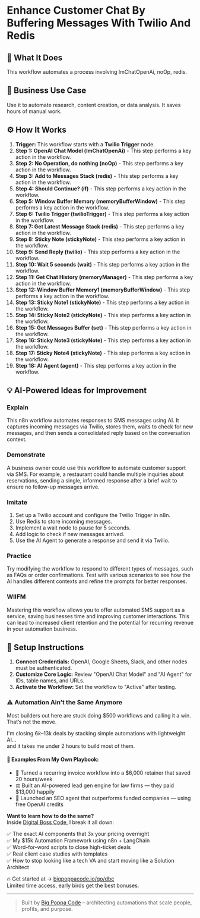 # Enhance Customer Chat By Buffering Messages With Twilio And Redis

## 🚀 What It Does
This workflow automates a process involving lmChatOpenAi, noOp, redis.

## 💼 Business Use Case
Use it to automate research, content creation, or data analysis. It saves hours of manual work.

## ⚙️ How It Works
1.  **Trigger:** This workflow starts with a **Twilio Trigger** node.
2. **Step 1: OpenAI Chat Model (lmChatOpenAi)** - This step performs a key action in the workflow.
3. **Step 2: No Operation, do nothing (noOp)** - This step performs a key action in the workflow.
4. **Step 3: Add to Messages Stack (redis)** - This step performs a key action in the workflow.
5. **Step 4: Should Continue? (if)** - This step performs a key action in the workflow.
6. **Step 5: Window Buffer Memory (memoryBufferWindow)** - This step performs a key action in the workflow.
7. **Step 6: Twilio Trigger (twilioTrigger)** - This step performs a key action in the workflow.
8. **Step 7: Get Latest Message Stack (redis)** - This step performs a key action in the workflow.
9. **Step 8: Sticky Note (stickyNote)** - This step performs a key action in the workflow.
10. **Step 9: Send Reply (twilio)** - This step performs a key action in the workflow.
11. **Step 10: Wait 5 seconds (wait)** - This step performs a key action in the workflow.
12. **Step 11: Get Chat History (memoryManager)** - This step performs a key action in the workflow.
13. **Step 12: Window Buffer Memory1 (memoryBufferWindow)** - This step performs a key action in the workflow.
14. **Step 13: Sticky Note1 (stickyNote)** - This step performs a key action in the workflow.
15. **Step 14: Sticky Note2 (stickyNote)** - This step performs a key action in the workflow.
16. **Step 15: Get Messages Buffer (set)** - This step performs a key action in the workflow.
17. **Step 16: Sticky Note3 (stickyNote)** - This step performs a key action in the workflow.
18. **Step 17: Sticky Note4 (stickyNote)** - This step performs a key action in the workflow.
19. **Step 18: AI Agent (agent)** - This step performs a key action in the workflow.

## 💡 AI-Powered Ideas for Improvement
### Explain
This n8n workflow automates responses to SMS messages using AI. It captures incoming messages via Twilio, stores them, waits to check for new messages, and then sends a consolidated reply based on the conversation context.

### Demonstrate
A business owner could use this workflow to automate customer support via SMS. For example, a restaurant could handle multiple inquiries about reservations, sending a single, informed response after a brief wait to ensure no follow-up messages arrive.

### Imitate
1. Set up a Twilio account and configure the Twilio Trigger in n8n.
2. Use Redis to store incoming messages.
3. Implement a wait node to pause for 5 seconds.
4. Add logic to check if new messages arrived.
5. Use the AI Agent to generate a response and send it via Twilio.

### Practice
Try modifying the workflow to respond to different types of messages, such as FAQs or order confirmations. Test with various scenarios to see how the AI handles different contexts and refine the prompts for better responses.

### WIIFM
Mastering this workflow allows you to offer automated SMS support as a service, saving businesses time and improving customer interactions. This can lead to increased client retention and the potential for recurring revenue in your automation business.

## 🔧 Setup Instructions
1. **Connect Credentials:** OpenAI, Google Sheets, Slack, and other nodes must be authenticated.
2. **Customize Core Logic:** Review "OpenAI Chat Model" and "AI Agent" for IDs, table names, and URLs.
3. **Activate the Workflow:** Set the workflow to "Active" after testing.

### ⚠️ Automation Ain’t the Same Anymore

Most builders out here are stuck doing $500 workflows and calling it a win.  
That’s not the move.  

I'm closing $6k–$13k deals by stacking simple automations with lightweight AI...  
and it takes me under 2 hours to build most of them.

#### 🧠 Examples From My Own Playbook:
- 🔁 Turned a recurring invoice workflow into a $6,000 retainer that saved 20 hours/week  
- ⚖️ Built an AI-powered lead gen engine for law firms — they paid $13,000 happily  
- 🚀 Launched an SEO agent that outperforms funded companies — using free OpenAI credits  

**Want to learn how to do the same?**  
Inside [Digital Boss Code](https://bigpoppacode.io/go/dbc), I break it all down:

✅ The exact AI components that 3x your pricing overnight  
✅ My $15k Automation Framework using n8n + LangChain  
✅ Word-for-word scripts to close high-ticket deals  
✅ Real client case studies with templates  
✅ How to stop looking like a tech VA and start moving like a Solution Architect  

🔥 Get started at → [bigpoppacode.io/go/dbc](https://bigpoppacode.io/go/dbc)  
Limited time access, early birds get the best bonuses.

---
> Built by [Big Poppa Code](https://bigpoppacode.io) – architecting automations that scale people, profits, and purpose.
